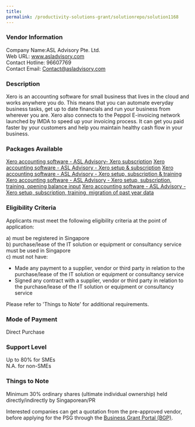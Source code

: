 ```yaml
---
title: 
permalink: /productivity-solutions-grant/solutionrepo/solution1168
---
```


### Vendor Information
Company Name:ASL Advisory Pte. Ltd. <br>Web URL: www.asladvisory.com <br>Contact Hotline: 96607769 <br>Contact Email: Contact@asladvisory.com <br>

### Description

Xero is an accounting software for small business that lives in the cloud and works anywhere you do. This means that you can automate everyday business tasks, get up to date financials and run your business from wherever you are. Xero also connects to the Peppol E-invoicing network launched by IMDA to speed up your invoicing process. It can get you paid faster by your customers and help you maintain healthy cash flow in your business.

### Packages Available

<a href='https://www.gobusiness.gov.sg/images/psg/Desensitised_ASL_Advisory_20200380_Annex_3_Part_1.pdf' target='_blank'>Xero accounting software - ASL Advisory- Xero subscription</a>
<a href='https://www.gobusiness.gov.sg/images/psg/Desensitised_ASL_Advisory_20200380_Annex_3_Part_2.pdf' target='_blank'>Xero accounting software - ASL Advisory - Xero setup & subscription</a>
<a href='https://www.gobusiness.gov.sg/images/psg/Desensitised_ASL_Advisory_20200380_Annex_3_Part_3.pdf' target='_blank'>Xero accounting software - ASL Advisory - Xero setup, subscription & training</a>
<a href='https://www.gobusiness.gov.sg/images/psg/Desensitised_ASL_Advisory_20200380_Annex_3_Part_4.pdf' target='_blank'>Xero accounting software - ASL Advisory - Xero setup, subscription, training, opening balance input</a>
<a href='https://www.gobusiness.gov.sg/images/psg/Desensitised_ASL_Advisory_20200380_Annex_3_Part_5.pdf' target='_blank'>Xero accounting software - ASL Advisory - Xero setup, subscription, training, migration of past year data</a>

### Eligibility Criteria

Applicants must meet the following eligibility criteria at the point of application:

a) must be registered in Singapore <br>
b) purchase/lease of the IT solution or equipment or consultancy service must be used in Singapore <br>
c) must not have:
- Made any payment to a supplier, vendor or third party in relation to the purchase/lease of the IT solution or equipment or consultancy service
- Signed any contract with a supplier, vendor or third party in relation to the purchase/lease of the IT solution or equipment or consultancy service

Please refer to 'Things to Note' for additional requirements.

### Mode of Payment
Direct Purchase

### Support Level
Up to 80% for SMEs <br>
N.A. for non-SMEs

### Things to Note
Minimum 30% ordinary shares (ultimate individual ownership) held directly/indirectly by Singaporean/PR

Interested companies can get a quotation from the pre-approved vendor, before applying for the PSG through the <a target='_blank' href='https://www.businessgrants.gov.sg/'>Business Grant Portal (BGP)</a>.
